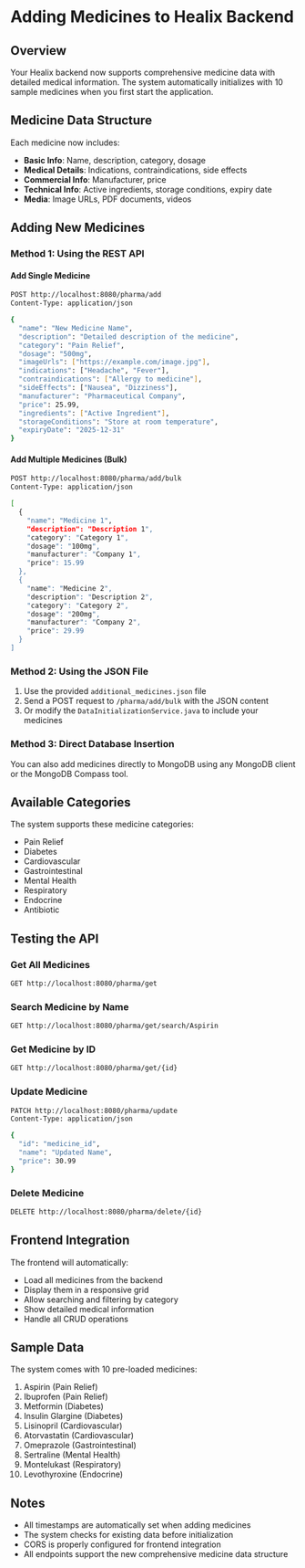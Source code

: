 # Adding Medicines to Healix Backend

## Overview
Your Healix backend now supports comprehensive medicine data with detailed medical information. The system automatically initializes with 10 sample medicines when you first start the application.

## Medicine Data Structure

Each medicine now includes:
- **Basic Info**: Name, description, category, dosage
- **Medical Details**: Indications, contraindications, side effects
- **Commercial Info**: Manufacturer, price
- **Technical Info**: Active ingredients, storage conditions, expiry date
- **Media**: Image URLs, PDF documents, videos

## Adding New Medicines

### Method 1: Using the REST API

#### Add Single Medicine
```bash
POST http://localhost:8080/pharma/add
Content-Type: application/json

{
  "name": "New Medicine Name",
  "description": "Detailed description of the medicine",
  "category": "Pain Relief",
  "dosage": "500mg",
  "imageUrls": ["https://example.com/image.jpg"],
  "indications": ["Headache", "Fever"],
  "contraindications": ["Allergy to medicine"],
  "sideEffects": ["Nausea", "Dizziness"],
  "manufacturer": "Pharmaceutical Company",
  "price": 25.99,
  "ingredients": ["Active Ingredient"],
  "storageConditions": "Store at room temperature",
  "expiryDate": "2025-12-31"
}
```

#### Add Multiple Medicines (Bulk)
```bash
POST http://localhost:8080/pharma/add/bulk
Content-Type: application/json

[
  {
    "name": "Medicine 1",
    "description": "Description 1",
    "category": "Category 1",
    "dosage": "100mg",
    "manufacturer": "Company 1",
    "price": 15.99
  },
  {
    "name": "Medicine 2",
    "description": "Description 2",
    "category": "Category 2",
    "dosage": "200mg",
    "manufacturer": "Company 2",
    "price": 29.99
  }
]
```

### Method 2: Using the JSON File

1. Use the provided `additional_medicines.json` file
2. Send a POST request to `/pharma/add/bulk` with the JSON content
3. Or modify the `DataInitializationService.java` to include your medicines

### Method 3: Direct Database Insertion

You can also add medicines directly to MongoDB using any MongoDB client or the MongoDB Compass tool.

## Available Categories

The system supports these medicine categories:
- Pain Relief
- Diabetes
- Cardiovascular
- Gastrointestinal
- Mental Health
- Respiratory
- Endocrine
- Antibiotic

## Testing the API

### Get All Medicines
```bash
GET http://localhost:8080/pharma/get
```

### Search Medicine by Name
```bash
GET http://localhost:8080/pharma/get/search/Aspirin
```

### Get Medicine by ID
```bash
GET http://localhost:8080/pharma/get/{id}
```

### Update Medicine
```bash
PATCH http://localhost:8080/pharma/update
Content-Type: application/json

{
  "id": "medicine_id",
  "name": "Updated Name",
  "price": 30.99
}
```

### Delete Medicine
```bash
DELETE http://localhost:8080/pharma/delete/{id}
```

## Frontend Integration

The frontend will automatically:
- Load all medicines from the backend
- Display them in a responsive grid
- Allow searching and filtering by category
- Show detailed medical information
- Handle all CRUD operations

## Sample Data

The system comes with 10 pre-loaded medicines:
1. Aspirin (Pain Relief)
2. Ibuprofen (Pain Relief)
3. Metformin (Diabetes)
4. Insulin Glargine (Diabetes)
5. Lisinopril (Cardiovascular)
6. Atorvastatin (Cardiovascular)
7. Omeprazole (Gastrointestinal)
8. Sertraline (Mental Health)
9. Montelukast (Respiratory)
10. Levothyroxine (Endocrine)

## Notes

- All timestamps are automatically set when adding medicines
- The system checks for existing data before initialization
- CORS is properly configured for frontend integration
- All endpoints support the new comprehensive medicine data structure
